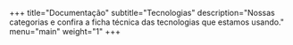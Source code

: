 +++
title="Documentação"
subtitle="Tecnologias"
description="Nossas categorias e confira a ficha técnica das tecnologias que estamos usando."
menu="main"
weight="1"
+++
